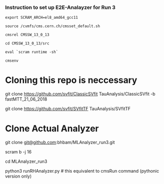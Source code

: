 ### Instruction to set up E2E-Analayzer for Run 3
```
export SCRAM_ARCH=el8_amd64_gcc11

source /cvmfs/cms.cern.ch/cmsset_default.sh

cmsrel CMSSW_13_0_13

cd CMSSW_13_0_13/src

eval `scram runtime -sh`

cmsenv
```
# Cloning this repo is neccessary
git clone https://github.com/svfit/ClassicSVfit TauAnalysis/ClassicSVfit -b fastMTT_21_06_2018

git clone https://github.com/svfit/SVfitTF TauAnalysis/SVfitTF

# Clone Actual Analyzer
git clone git@github.com:bhbam/MLAnalyzer_run3.git

scram b -j 16

cd MLAnalyzer_run3

python3 runRHAnalyzer.py # this equivalent to cmsRun command (pythonic version only)

